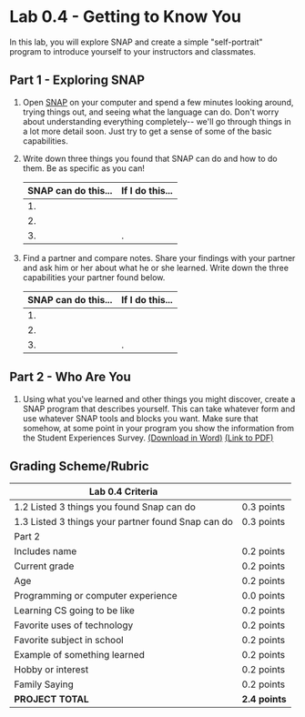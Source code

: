 # Lab 0.4 - Getting to Know You

In this lab, you will explore SNAP and create a simple "self-portrait" program to introduce yourself to your instructors and classmates.

## Part 1 - Exploring SNAP

1. Open [SNAP](http://snap.berkeley.edu/snapsource/snap.html) on your computer and spend a few minutes looking around, trying things out, and seeing what the language can do.  Don't worry about understanding everything completely-- we'll go through things in a lot more detail soon.  Just try to get a sense of some of the basic capabilities.

2. Write down three things you found that SNAP can do and how to do them.  Be as specific as you can!

    | SNAP can do this...| If I do this... |
    | --- | --- |
    | 1.  |     |
    | 2.  |     |
    | 3.  | .   |

3. Find a partner and compare notes.  Share your findings with your partner and ask him or her about what he or she learned.  Write down the three capabilities your partner found below.

    | SNAP can do this... | If I do this... |
    | --- | --- |
    | 1.  |     |
    | 2.  |     |
    | 3.  | .   |

## Part 2 - Who Are You

1. Using what you've learned and other things you might discover, create a SNAP program that describes yourself.  This can take whatever form and use whatever SNAP tools and blocks you want.  Make sure that somehow, at some point in your program you show the information from the Student Experiences Survey. [(Download in Word)](https://tealsk12.gitbooks.io/introduction-to-computer-science/content/Unit%200/Student%20Experiences%20Survey.docx) [(Link to PDF)](https://tealsk12.gitbooks.io/introduction-to-computer-science/content/Unit%200/Student%20Experiences%20Survey.pdf)

## Grading Scheme/Rubric

| **Lab 0.4 Criteria**                                          |                |
| ------------------------------------------------------------- | -------------- |
| 1.2 Listed 3 things you found Snap can do                     | 0.3 points     |
| 1.3 Listed 3 things your partner found Snap can do            | 0.3 points     |
| Part 2                                                        |                |
| Includes name                                                 | 0.2 points     |
| Current grade                                                 | 0.2 points     |
| Age                                                           | 0.2 points     |
| Programming or computer experience                            | 0.0 points     |
| Learning CS going to be like                                  | 0.2 points     |
| Favorite uses of technology                                   | 0.2 points     |
| Favorite subject in school                                    | 0.2 points     |
| Example of something learned                                  | 0.2 points     |
| Hobby or interest                                             | 0.2 points     |
| Family Saying                                                 | 0.2 points     |
| **PROJECT TOTAL**                                             | **2.4 points** |
